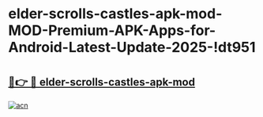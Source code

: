 # elder-scrolls-castles-apk-mod-MOD-Premium-APK-Apps-for-Android-Latest-Update-2025-!dt951

# <h2><a href="https://h7gg66.esa.edu.pl?title=elder-scrolls-castles-apk-mod&ref=dt951">🔗👉 🔴 elder-scrolls-castles-apk-mod</a></h2>

[![acn](https://github.com/user-attachments/assets/0f9c940e-d8b0-45ae-aac7-cd30a18b3e1c)](https://h7gg66.esa.edu.pl?title=elder-scrolls-castles-apk-mod&ref=dt951)

